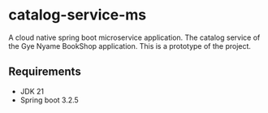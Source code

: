 # catalog-service-ms

A cloud native spring boot microservice application. The catalog service of the Gye Nyame BookShop application. This is a prototype of the project.

## Requirements

- JDK 21
- Spring boot 3.2.5
